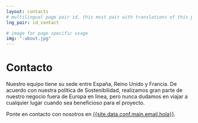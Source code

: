 ```yaml
---
layout: contacts
# multilingual page pair id, this must pair with translations of this page. (This name must be unique)
lng_pair: id_contact

# image for page specific usage
img: ":about.jpg"
---
```


# Contacto
Nuestro equipo tiene su sede entre España, Reino Unido y Francia. De acuerdo con nuestra política de Sostenibilidad, realizamos gran parte de nuestro negocio fuera de Europa en línea, pero nunca dudamos en viajar a cualquier lugar cuando sea beneficioso para el proyecto.

Ponte en contacto con nosotros en <a class="link" href="mailto:{{site.data.conf.main.email.hola}}">{{site.data.conf.main.email.hola}}</a>.

